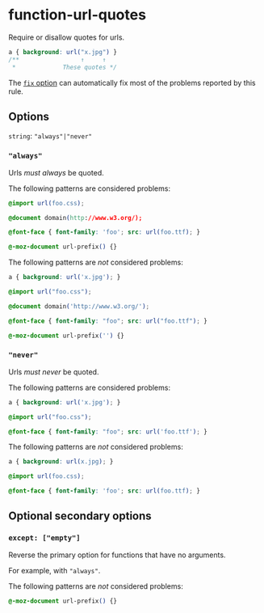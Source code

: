 # function-url-quotes

Require or disallow quotes for urls.

<!-- prettier-ignore -->
```css
a { background: url("x.jpg") }
/**                 ↑     ↑
 *             These quotes */
```

The [`fix` option](../../../docs/user-guide/options.md#fix) can automatically fix most of the problems reported by this rule.

## Options

`string`: `"always"|"never"`

### `"always"`

Urls _must always_ be quoted.

The following patterns are considered problems:

<!-- prettier-ignore -->
```css
@import url(foo.css);
```

<!-- prettier-ignore -->
```css
@document domain(http://www.w3.org/);
```

<!-- prettier-ignore -->
```css
@font-face { font-family: 'foo'; src: url(foo.ttf); }
```

<!-- prettier-ignore -->
```css
@-moz-document url-prefix() {}
```

The following patterns are _not_ considered problems:

<!-- prettier-ignore -->
```css
a { background: url('x.jpg'); }
```

<!-- prettier-ignore -->
```css
@import url("foo.css");
```

<!-- prettier-ignore -->
```css
@document domain('http://www.w3.org/');
```

<!-- prettier-ignore -->
```css
@font-face { font-family: "foo"; src: url("foo.ttf"); }
```

<!-- prettier-ignore -->
```css
@-moz-document url-prefix('') {}
```

### `"never"`

Urls _must never_ be quoted.

The following patterns are considered problems:

<!-- prettier-ignore -->
```css
a { background: url('x.jpg'); }
```

<!-- prettier-ignore -->
```css
@import url("foo.css");
```

<!-- prettier-ignore -->
```css
@font-face { font-family: "foo"; src: url('foo.ttf'); }
```

The following patterns are _not_ considered problems:

<!-- prettier-ignore -->
```css
a { background: url(x.jpg); }
```

<!-- prettier-ignore -->
```css
@import url(foo.css);
```

<!-- prettier-ignore -->
```css
@font-face { font-family: 'foo'; src: url(foo.ttf); }
```

## Optional secondary options

### `except: ["empty"]`

Reverse the primary option for functions that have no arguments.

For example, with `"always"`.

The following patterns are _not_ considered problems:

<!-- prettier-ignore -->
```css
@-moz-document url-prefix() {}
```
